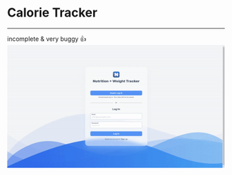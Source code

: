 # Calorie Tracker
---
incomplete & very buggy 👍
![Demo](https://github.com/ishaan1013/nutrition/blob/main/assets/demo.gif)
